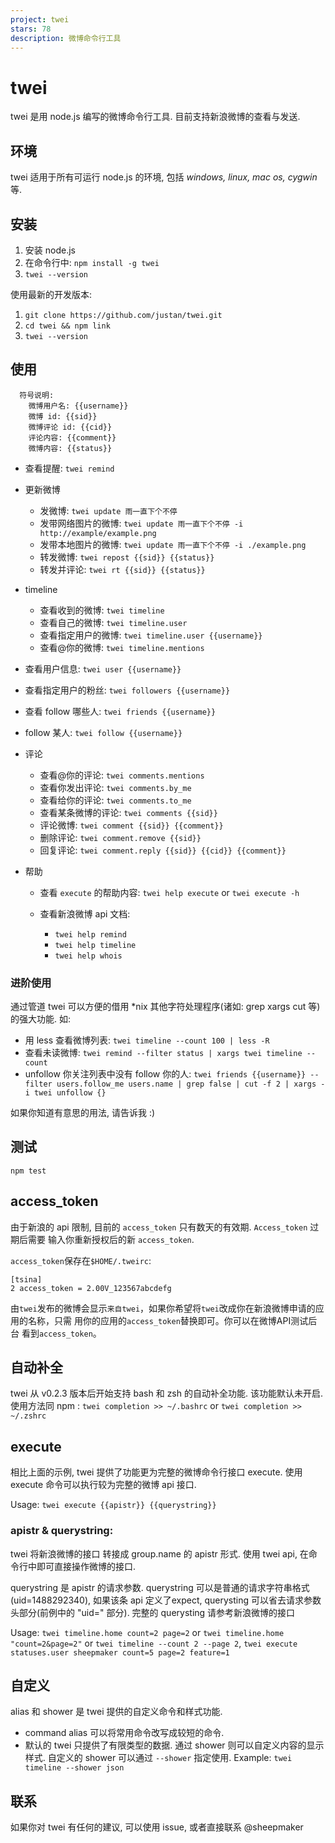 ```yaml
---
project: twei
stars: 78
description: 微博命令行工具
---
```


twei
====

twei 是用 node.js 编写的微博命令行工具. 目前支持新浪微博的查看与发送.

环境
--

twei 适用于所有可运行 node.js 的环境, 包括 _windows, linux, mac os, cygwin_ 等.

安装
--

1.  安装 node.js
2.  在命令行中: `npm install -g twei`
3.  `twei --version`

使用最新的开发版本:

1.  `git clone https://github.com/justan/twei.git`
2.  `cd twei && npm link`
3.  `twei --version`

使用
--

```
  符号说明: 
    微博用户名: {{username}}
    微博 id: {{sid}}
    微博评论 id: {{cid}}
    评论内容: {{comment}}
    微博内容: {{status}}
```

-   查看提醒: `twei remind`
    
-   更新微博
    
    -   发微博: `twei update 雨一直下个不停`
    -   发带网络图片的微博: `twei update 雨一直下个不停 -i http://example/example.png`
    -   发带本地图片的微博: `twei update 雨一直下个不停 -i ./example.png`
    -   转发微博: `twei repost {{sid}} {{status}}`
    -   转发并评论: `twei rt {{sid}} {{status}}`
-   timeline
    
    -   查看收到的微博: `twei timeline`
    -   查看自己的微博: `twei timeline.user`
    -   查看指定用户的微博: `twei timeline.user {{username}}`
    -   查看@你的微博: `twei timeline.mentions`
-   查看用户信息: `twei user {{username}}`
    
-   查看指定用户的粉丝: `twei followers {{username}}`
    
-   查看 follow 哪些人: `twei friends {{username}}`
    
-   follow 某人: `twei follow {{username}}`
    
-   评论
    
    -   查看@你的评论: `twei comments.mentions`
    -   查看你发出评论: `twei comments.by_me`
    -   查看给你的评论: `twei comments.to_me`
    -   查看某条微博的评论: `twei comments {{sid}}`
    -   评论微博: `twei comment {{sid}} {{comment}}`
    -   删除评论: `twei comment.remove {{sid}}`
    -   回复评论: `twei comment.reply {{sid}} {{cid}} {{comment}}`
-   帮助
    
    -   查看 `execute` 的帮助内容: `twei help execute` or `twei execute -h`
        
    -   查看新浪微博 api 文档:
        
        -   `twei help remind`
        -   `twei help timeline`
        -   `twei help whois`

### 进阶使用

通过管道 twei 可以方便的借用 \*nix 其他字符处理程序(诸如: grep xargs cut 等)的强大功能. 如:

-   用 less 查看微博列表: `twei timeline --count 100 | less -R`
-   查看未读微博: `twei remind --filter status | xargs twei timeline --count`
-   unfollow 你关注列表中没有 follow 你的人: `twei friends {{username}} --filter users.follow_me users.name | grep false | cut -f 2 | xargs -i twei unfollow {}`

如果你知道有意思的用法, 请告诉我 :)

测试
--

`npm test`

access\_token
-------------

由于新浪的 api 限制, 目前的 `access_token` 只有数天的有效期. `Access_token` 过期后需要 输入你重新授权后的新 `access_token`.

`access_token`保存在`$HOME/.tweirc`:

```
[tsina]
2 access_token = 2.00V_123567abcdefg
```

由`twei`发布的微博会显示`来自twei`，如果你希望将`twei`改成你在新浪微博申请的应用的名称，只需 用你的应用的`access_token`替换即可。你可以在微博API测试后台 看到`access_token`。

自动补全
----

twei 从 v0.2.3 版本后开始支持 bash 和 zsh 的自动补全功能. 该功能默认未开启. 使用方法同 npm : `twei completion >> ~/.bashrc` or `twei completion >> ~/.zshrc`

execute
-------

相比上面的示例, twei 提供了功能更为完整的微博命令行接口 execute. 使用 execute 命令可以执行较为完整的微博 api 接口.

Usage: `twei execute {{apistr}} {{querystring}}`

### apistr & querystring:

twei 将新浪微博的接口 转接成 group.name 的 apistr 形式. 使用 twei api, 在命令行中即可直接操作微博的接口.

querystring 是 apistr 的请求参数. querystring 可以是普通的请求字符串格式(uid=1488292340), 如果该条 api 定义了expect, querysting 可以省去请求参数头部分(前例中的 "uid=" 部分). 完整的 querysting 请参考新浪微博的接口

Usage: `twei timeline.home count=2 page=2` or `twei timeline.home "count=2&page=2"` or `twei timeline --count 2 --page 2`, `twei execute statuses.user sheepmaker count=5 page=2 feature=1`

自定义
---

alias 和 shower 是 twei 提供的自定义命令和样式功能.

-   command alias 可以将常用命令改写成较短的命令.
-   默认的 twei 只提供了有限类型的数据. 通过 shower 则可以自定义内容的显示样式. 自定义的 shower 可以通过 `--shower` 指定使用. Example: `twei timeline --shower json`

联系
--

如果你对 twei 有任何的建议, 可以使用 issue, 或者直接联系 @sheepmaker
